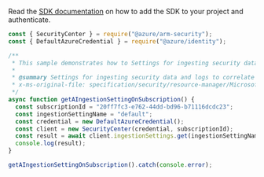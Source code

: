 Read the [SDK documentation](https://github.com/Azure/azure-sdk-for-js/blob/%40azure%2Farm-security_5.0.0/sdk/security/arm-security/README.md) on how to add the SDK to your project and authenticate.

```javascript
const { SecurityCenter } = require("@azure/arm-security");
const { DefaultAzureCredential } = require("@azure/identity");

/**
 * This sample demonstrates how to Settings for ingesting security data and logs to correlate with resources associated with the subscription.
 *
 * @summary Settings for ingesting security data and logs to correlate with resources associated with the subscription.
 * x-ms-original-file: specification/security/resource-manager/Microsoft.Security/preview/2021-01-15-preview/examples/IngestionSettings/GetIngestionSetting_example.json
 */
async function getAIngestionSettingOnSubscription() {
  const subscriptionId = "20ff7fc3-e762-44dd-bd96-b71116dcdc23";
  const ingestionSettingName = "default";
  const credential = new DefaultAzureCredential();
  const client = new SecurityCenter(credential, subscriptionId);
  const result = await client.ingestionSettings.get(ingestionSettingName);
  console.log(result);
}

getAIngestionSettingOnSubscription().catch(console.error);
```

